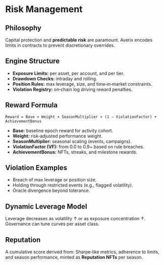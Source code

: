 # Risk Management

## Philosophy
Capital protection and **predictable risk** are paramount. Averix encodes limits in contracts to prevent discretionary overrides.

## Engine Structure
- **Exposure Limits:** per asset, per account, and per tier.  
- **Drawdown Checks:** intraday and rolling.  
- **Position Rules:** max leverage, size, and time‑in‑market constraints.  
- **Violation Registry:** on‑chain log driving reward penalties.

## Reward Formula
```
Reward = Base × Weight × SeasonMultiplier × (1 − ViolationFactor) + AchievementBonus
```
- **Base:** baseline epoch reward for activity cohort.  
- **Weight:** risk‑adjusted performance weight.  
- **SeasonMultiplier:** seasonal scaling (events, campaigns).  
- **ViolationFactor (VF):** from 0.0 to 0.9+ based on rule breaches.  
- **AchievementBonus:** NFTs, streaks, and milestone rewards.

## Violation Examples
- Breach of max leverage or position size.  
- Holding through restricted events (e.g., flagged volatility).  
- Oracle divergence beyond tolerance.

## Dynamic Leverage Model
Leverage decreases as volatility ↑ or as exposure concentration ↑. Governance can tune curves per asset class.

## Reputation
A cumulative score derived from: Sharpe‑like metrics, adherence to limits, and season performance, minted as **Reputation NFTs** per season.
